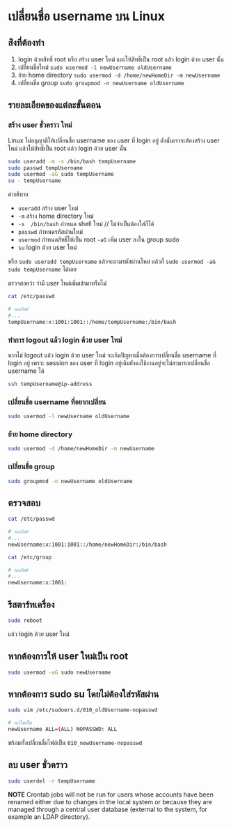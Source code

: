 # เปลี่ยนชื่อ username บน Linux

## ส่ิงที่ต้องทำ
1. login ด้วยสิทธิ์ root หรือ สร้าง user ใหม่ และให้สิทธิ์เป็น root แล้ว login ด้วย user นั้น
1. เปลี่ยนชื่อใหม่ `sudo usermod -l newUsername oldUsername`
1. ย้าย home directory `sudo usermod -d /home/newHomeDir -m newUsername`
1. เปลี่ยนชื่อ group `sudo groupmod -n newUsername oldUsername`

## รายละเอียดของแต่ละขั้นตอน
### สร้าง user ชั่วคราว ใหม่
Linux ไม่อนุญาติให้เปลี่ยนชื่อ username ของ user ที่ login อยู่ ดังนั้นเราจะต้องสร้าง user ใหม่ แล้วให้สิทธิ์เป็น root แล้ว login ด้วย user นั้น

```bash
sudo useradd -m -s /bin/bash tempUsername
sudo passwd tempUsername
sudo usermod -aG sudo tempUsername
su - tempUsername
```
คำอธิบาย
- `useradd` สร้าง user ใหม่
- `-m` สร้าง home directory ใหม่
- `-s  /bin/bash` กำหนด shell ใหม่  // ไม่จำเป็นต้องใส่ก็ได้
- `passwd` กำหนดรหัสผ่านใหม่
- `usermod` กำหนดสิทธิ์ให้เป็น root `-aG` เพิ่ม user ลงใน group sudo
- `su` login ด้วย user ใหม่

หรือ `sudo useradd tempUsername` แล้วจะถามรหัสผ่านใหม่ แล้วก็ `sudo usermod -aG sudo tempUsername` ได้เลย

ตรวจสอยว่า ว่ามี user ใหม่เพิ่มเข้ามาหรือไม่
```bash
cat /etc/passwd

# ผลลัพธ์
#...
tempUsername:x:1001:1001::/home/tempUsername:/bin/bash
```

### ทำการ logout แล้ว login ด้วย user ใหม่

หากไม่ logout แล้ว login ด้วย user ใหม่ จะเกิดปัญหาเมื่อต้องการเปลี่ยนชื่อ username ที่ login อยู่
เพราะ session ของ user ที่ login อยู่เดิมยังคงใช้งานอยู่จะไม่สามารถเปลี่ยนชื่อ username ได้
```bash
ssh tempUsername@ip-address
```

### เปลี่ยนชื่อ username ที่อยากเปลี่ยน
```bash
sudo usermod -l newUsername oldUsername
```

### ย้าย home directory
```bash
sudo usermod -d /home/newHomeDir -m newUsername
```

### เปลี่ยนชื่อ group
```bash
sudo groupmod -n newUsername oldUsername
```

## ตรวจสอบ
```bash
cat /etc/passwd

# ผลลัพธ์
#...
newUsername:x:1001:1001::/home/newHomeDir:/bin/bash

cat /etc/group

# ผลลัพธ์
#...
newUsername:x:1001:
```

## รีสตาร์ทเครื่อง
```bash
sudo reboot
```
แล้ว login ด้วย user ใหม่

## หากต้องการให้ user ใหม่เป็น root
```bash
sudo usermod -aG sudo newUsername
```

## หากต้องการ sudo su โดยไม่ต้องใส่รหัสผ่าน
```bash
sudo vim /etc/sudoers.d/010_oldUsername-nopasswd

# แก้ไขเป็น
newUsername ALL=(ALL) NOPASSWD: ALL
```
พร้อมทั้งเปลี่ยนชื่อไฟล์เป็น `010_newUsername-nopasswd`

## ลบ user ชั่วคราว
```bash
sudo userdel -r tempUsername
```


**NOTE**
 Crontab jobs will not be run for users whose accounts have been renamed either due to changes in the local system or because they are managed through  a central user database (external to the system, for example an LDAP directory).
